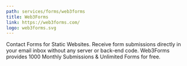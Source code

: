 ```yaml
---
path: services/forms/web3forms
title: Web3Forms
link: https://web3forms.com/
logo: web3forms.svg
---
```


Contact Forms for Static Websites. Receive form submissions directly in your email inbox without any server or back-end code. Web3Forms provides 1000 Monthly Submissions & Unlimited Forms for free.
